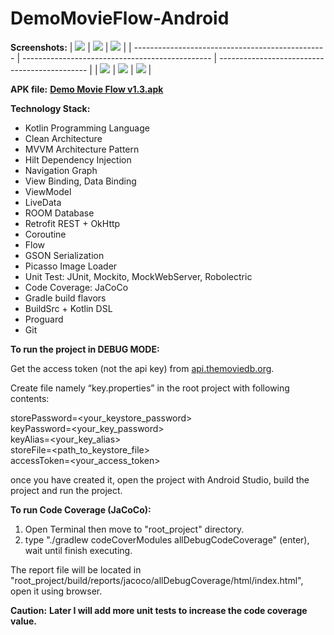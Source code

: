 # DemoMovieFlow-Android

**Screenshots:**
| <img src="docs/screenshots/splash.jpg">          | <img src="docs/screenshots/popular_movies.jpg"> | <img src="docs/screenshots/search_movie.jpg"> |
| ------------------------------------------------ | ----------------------------------------------- | --------------------------------------------- |
| <img src="docs/screenshots/favorite_movies.jpg"> | <img src="docs/screenshots/movie_details.jpg">  | <img src="docs/screenshots/burger_menu.jpg">  |

**APK file:**
**[Demo Movie Flow v1.3.apk](https://drive.google.com/file/d/1R-kwJdlOa_MeuqaIKkbiCnJYs7BeQF4T/view?usp=sharing)**

**Technology Stack:**
- Kotlin Programming Language
- Clean Architecture
- MVVM Architecture Pattern
- Hilt Dependency Injection
- Navigation Graph
- View Binding, Data Binding
- ViewModel
- LiveData
- ROOM Database
- Retrofit REST + OkHttp
- Coroutine
- Flow
- GSON Serialization
- Picasso Image Loader
- Unit Test: JUnit, Mockito, MockWebServer, Robolectric
- Code Coverage: JaCoCo
- Gradle build flavors
- BuildSrc + Kotlin DSL
- Proguard
- Git

**To run the project in DEBUG MODE:**

Get the access token (not the api key) from [api.themoviedb.org](https://api.themoviedb.org/).

Create file namely “key.properties” in the root project with following contents:

storePassword=<your_keystore_password> <br />
keyPassword=<your_key_password> <br />
keyAlias=<your_key_alias> <br />
storeFile=<path_to_keystore_file> <br />
accessToken=<your_access_token> <br />

once you have created it, open the project with Android Studio, build the project and run the project.

**To run Code Coverage (JaCoCo):**
1. Open Terminal then move to "root_project" directory.
2. type "./gradlew codeCoverModules allDebugCodeCoverage" (enter), wait until finish executing.

The report file will be located in "root_project/build/reports/jacoco/allDebugCoverage/html/index.html", open it using browser.

**Caution:**
**Later I will add more unit tests to increase the code coverage value.**
